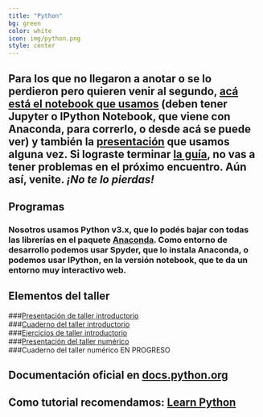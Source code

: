 ```yaml
---
title: "Python"
bg: green
color: white
icon: img/python.png
style: center
---
```


## Para los que no llegaron a anotar o se lo perdieron pero quieren venir al segundo, [acá está el notebook que usamos](https://github.com/fifabsas/talleresfifabsas/blob/master/python/introductorio/introduccion.ipynb) (deben tener Jupyter o IPython Notebook, que viene con Anaconda, para correrlo, o desde acá se puede ver) y también la [presentación](https://github.com/fifabsas/talleresfifabsas/blob/master/python/introductorio/presentacion.pdf) que usamos alguna vez. Si lograste terminar [la guía](https://github.com/Fifabsas/talleresfifabsas/raw/master/python/introductorio/ejercicios.pdf), no vas a tener problemas en el próximo encuentro. Aún así, venite. *¡No te lo pierdas!*

## Programas

### Nosotros usamos Python v3.x, que lo podés bajar con todas las librerías en el paquete [Anaconda](http://continuum.io/downloads). Como entorno de desarrollo podemos usar **Spyder**, que lo instala Anaconda, o podemos usar **IPython**, en la versión **notebook**, que te da un entorno muy interactivo web.  
  

## Elementos del taller
###[Presentación de taller introductorio](https://github.com/fifabsas/talleresfifabsas/blob/master/python/introductorio/presentacion.pdf)  
###[Cuaderno del taller introductorio](https://github.com/fifabsas/talleresfifabsas/blob/master/python/introductorio/introduccion.ipynb)  
###[Ejercicios de taller introductorio](https://github.com/fifabsas/talleresfifabsas/blob/master/python/introductorio/ejercicios.pdf)  
###[Presentación del taller numérico](https://github.com/fifabsas/talleresfifabsas/blob/master/python/numerico/presentacion.pdf)  
###Cuaderno del taller numérico EN PROGRESO


## Documentación oficial en [docs.python.org](http://docs.python.org)

## Como tutorial recomendamos: [Learn Python](http://www.learnpython.org/)







